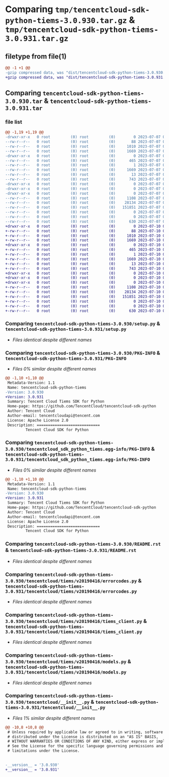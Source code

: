 # Comparing `tmp/tencentcloud-sdk-python-tiems-3.0.930.tar.gz` & `tmp/tencentcloud-sdk-python-tiems-3.0.931.tar.gz`

## filetype from file(1)

```diff
@@ -1 +1 @@
-gzip compressed data, was "dist/tencentcloud-sdk-python-tiems-3.0.930.tar", last modified: Fri Jul  7 00:34:19 2023, max compression
+gzip compressed data, was "dist/tencentcloud-sdk-python-tiems-3.0.931.tar", last modified: Mon Jul 10 00:54:39 2023, max compression
```

## Comparing `tencentcloud-sdk-python-tiems-3.0.930.tar` & `tencentcloud-sdk-python-tiems-3.0.931.tar`

### file list

```diff
@@ -1,19 +1,19 @@
-drwxr-xr-x   0 root         (0) root         (0)        0 2023-07-07 00:34:19.000000 tencentcloud-sdk-python-tiems-3.0.930/
--rw-r--r--   0 root         (0) root         (0)       88 2023-07-07 00:34:19.000000 tencentcloud-sdk-python-tiems-3.0.930/setup.cfg
--rw-r--r--   0 root         (0) root         (0)     1010 2023-07-07 00:34:19.000000 tencentcloud-sdk-python-tiems-3.0.930/setup.py
--rw-r--r--   0 root         (0) root         (0)     1669 2023-07-07 00:34:19.000000 tencentcloud-sdk-python-tiems-3.0.930/PKG-INFO
-drwxr-xr-x   0 root         (0) root         (0)        0 2023-07-07 00:34:19.000000 tencentcloud-sdk-python-tiems-3.0.930/tencentcloud_sdk_python_tiems.egg-info/
--rw-r--r--   0 root         (0) root         (0)      465 2023-07-07 00:34:19.000000 tencentcloud-sdk-python-tiems-3.0.930/tencentcloud_sdk_python_tiems.egg-info/SOURCES.txt
--rw-r--r--   0 root         (0) root         (0)        1 2023-07-07 00:34:19.000000 tencentcloud-sdk-python-tiems-3.0.930/tencentcloud_sdk_python_tiems.egg-info/dependency_links.txt
--rw-r--r--   0 root         (0) root         (0)     1669 2023-07-07 00:34:19.000000 tencentcloud-sdk-python-tiems-3.0.930/tencentcloud_sdk_python_tiems.egg-info/PKG-INFO
--rw-r--r--   0 root         (0) root         (0)       13 2023-07-07 00:34:19.000000 tencentcloud-sdk-python-tiems-3.0.930/tencentcloud_sdk_python_tiems.egg-info/top_level.txt
--rw-r--r--   0 root         (0) root         (0)      743 2023-07-07 00:34:19.000000 tencentcloud-sdk-python-tiems-3.0.930/README.rst
-drwxr-xr-x   0 root         (0) root         (0)        0 2023-07-07 00:34:19.000000 tencentcloud-sdk-python-tiems-3.0.930/tencentcloud/
-drwxr-xr-x   0 root         (0) root         (0)        0 2023-07-07 00:34:19.000000 tencentcloud-sdk-python-tiems-3.0.930/tencentcloud/tiems/
-drwxr-xr-x   0 root         (0) root         (0)        0 2023-07-07 00:34:19.000000 tencentcloud-sdk-python-tiems-3.0.930/tencentcloud/tiems/v20190416/
--rw-r--r--   0 root         (0) root         (0)     1108 2023-07-07 00:34:19.000000 tencentcloud-sdk-python-tiems-3.0.930/tencentcloud/tiems/v20190416/errorcodes.py
--rw-r--r--   0 root         (0) root         (0)    28134 2023-07-07 00:34:19.000000 tencentcloud-sdk-python-tiems-3.0.930/tencentcloud/tiems/v20190416/tiems_client.py
--rw-r--r--   0 root         (0) root         (0)   151851 2023-07-07 00:34:19.000000 tencentcloud-sdk-python-tiems-3.0.930/tencentcloud/tiems/v20190416/models.py
--rw-r--r--   0 root         (0) root         (0)        0 2023-07-07 00:34:19.000000 tencentcloud-sdk-python-tiems-3.0.930/tencentcloud/tiems/v20190416/__init__.py
--rw-r--r--   0 root         (0) root         (0)        0 2023-07-07 00:34:19.000000 tencentcloud-sdk-python-tiems-3.0.930/tencentcloud/tiems/__init__.py
--rw-r--r--   0 root         (0) root         (0)      630 2023-07-07 00:34:19.000000 tencentcloud-sdk-python-tiems-3.0.930/tencentcloud/__init__.py
+drwxr-xr-x   0 root         (0) root         (0)        0 2023-07-10 00:54:39.000000 tencentcloud-sdk-python-tiems-3.0.931/
+-rw-r--r--   0 root         (0) root         (0)       88 2023-07-10 00:54:39.000000 tencentcloud-sdk-python-tiems-3.0.931/setup.cfg
+-rw-r--r--   0 root         (0) root         (0)     1010 2023-07-10 00:54:39.000000 tencentcloud-sdk-python-tiems-3.0.931/setup.py
+-rw-r--r--   0 root         (0) root         (0)     1669 2023-07-10 00:54:39.000000 tencentcloud-sdk-python-tiems-3.0.931/PKG-INFO
+drwxr-xr-x   0 root         (0) root         (0)        0 2023-07-10 00:54:39.000000 tencentcloud-sdk-python-tiems-3.0.931/tencentcloud_sdk_python_tiems.egg-info/
+-rw-r--r--   0 root         (0) root         (0)      465 2023-07-10 00:54:39.000000 tencentcloud-sdk-python-tiems-3.0.931/tencentcloud_sdk_python_tiems.egg-info/SOURCES.txt
+-rw-r--r--   0 root         (0) root         (0)        1 2023-07-10 00:54:39.000000 tencentcloud-sdk-python-tiems-3.0.931/tencentcloud_sdk_python_tiems.egg-info/dependency_links.txt
+-rw-r--r--   0 root         (0) root         (0)     1669 2023-07-10 00:54:39.000000 tencentcloud-sdk-python-tiems-3.0.931/tencentcloud_sdk_python_tiems.egg-info/PKG-INFO
+-rw-r--r--   0 root         (0) root         (0)       13 2023-07-10 00:54:39.000000 tencentcloud-sdk-python-tiems-3.0.931/tencentcloud_sdk_python_tiems.egg-info/top_level.txt
+-rw-r--r--   0 root         (0) root         (0)      743 2023-07-10 00:54:39.000000 tencentcloud-sdk-python-tiems-3.0.931/README.rst
+drwxr-xr-x   0 root         (0) root         (0)        0 2023-07-10 00:54:39.000000 tencentcloud-sdk-python-tiems-3.0.931/tencentcloud/
+drwxr-xr-x   0 root         (0) root         (0)        0 2023-07-10 00:54:39.000000 tencentcloud-sdk-python-tiems-3.0.931/tencentcloud/tiems/
+drwxr-xr-x   0 root         (0) root         (0)        0 2023-07-10 00:54:39.000000 tencentcloud-sdk-python-tiems-3.0.931/tencentcloud/tiems/v20190416/
+-rw-r--r--   0 root         (0) root         (0)     1108 2023-07-10 00:54:39.000000 tencentcloud-sdk-python-tiems-3.0.931/tencentcloud/tiems/v20190416/errorcodes.py
+-rw-r--r--   0 root         (0) root         (0)    28134 2023-07-10 00:54:39.000000 tencentcloud-sdk-python-tiems-3.0.931/tencentcloud/tiems/v20190416/tiems_client.py
+-rw-r--r--   0 root         (0) root         (0)   151851 2023-07-10 00:54:39.000000 tencentcloud-sdk-python-tiems-3.0.931/tencentcloud/tiems/v20190416/models.py
+-rw-r--r--   0 root         (0) root         (0)        0 2023-07-10 00:54:39.000000 tencentcloud-sdk-python-tiems-3.0.931/tencentcloud/tiems/v20190416/__init__.py
+-rw-r--r--   0 root         (0) root         (0)        0 2023-07-10 00:54:39.000000 tencentcloud-sdk-python-tiems-3.0.931/tencentcloud/tiems/__init__.py
+-rw-r--r--   0 root         (0) root         (0)      630 2023-07-10 00:54:39.000000 tencentcloud-sdk-python-tiems-3.0.931/tencentcloud/__init__.py
```

### Comparing `tencentcloud-sdk-python-tiems-3.0.930/setup.py` & `tencentcloud-sdk-python-tiems-3.0.931/setup.py`

 * *Files identical despite different names*

### Comparing `tencentcloud-sdk-python-tiems-3.0.930/PKG-INFO` & `tencentcloud-sdk-python-tiems-3.0.931/PKG-INFO`

 * *Files 0% similar despite different names*

```diff
@@ -1,10 +1,10 @@
 Metadata-Version: 1.1
 Name: tencentcloud-sdk-python-tiems
-Version: 3.0.930
+Version: 3.0.931
 Summary: Tencent Cloud Tiems SDK for Python
 Home-page: https://github.com/TencentCloud/tencentcloud-sdk-python
 Author: Tencent Cloud
 Author-email: tencentcloudapi@tencent.com
 License: Apache License 2.0
 Description: ============================
         Tencent Cloud SDK for Python
```

### Comparing `tencentcloud-sdk-python-tiems-3.0.930/tencentcloud_sdk_python_tiems.egg-info/PKG-INFO` & `tencentcloud-sdk-python-tiems-3.0.931/tencentcloud_sdk_python_tiems.egg-info/PKG-INFO`

 * *Files 0% similar despite different names*

```diff
@@ -1,10 +1,10 @@
 Metadata-Version: 1.1
 Name: tencentcloud-sdk-python-tiems
-Version: 3.0.930
+Version: 3.0.931
 Summary: Tencent Cloud Tiems SDK for Python
 Home-page: https://github.com/TencentCloud/tencentcloud-sdk-python
 Author: Tencent Cloud
 Author-email: tencentcloudapi@tencent.com
 License: Apache License 2.0
 Description: ============================
         Tencent Cloud SDK for Python
```

### Comparing `tencentcloud-sdk-python-tiems-3.0.930/README.rst` & `tencentcloud-sdk-python-tiems-3.0.931/README.rst`

 * *Files identical despite different names*

### Comparing `tencentcloud-sdk-python-tiems-3.0.930/tencentcloud/tiems/v20190416/errorcodes.py` & `tencentcloud-sdk-python-tiems-3.0.931/tencentcloud/tiems/v20190416/errorcodes.py`

 * *Files identical despite different names*

### Comparing `tencentcloud-sdk-python-tiems-3.0.930/tencentcloud/tiems/v20190416/tiems_client.py` & `tencentcloud-sdk-python-tiems-3.0.931/tencentcloud/tiems/v20190416/tiems_client.py`

 * *Files identical despite different names*

### Comparing `tencentcloud-sdk-python-tiems-3.0.930/tencentcloud/tiems/v20190416/models.py` & `tencentcloud-sdk-python-tiems-3.0.931/tencentcloud/tiems/v20190416/models.py`

 * *Files identical despite different names*

### Comparing `tencentcloud-sdk-python-tiems-3.0.930/tencentcloud/__init__.py` & `tencentcloud-sdk-python-tiems-3.0.931/tencentcloud/__init__.py`

 * *Files 1% similar despite different names*

```diff
@@ -10,8 +10,8 @@
 # Unless required by applicable law or agreed to in writing, software
 # distributed under the License is distributed on an "AS IS" BASIS,
 # WITHOUT WARRANTIES OR CONDITIONS OF ANY KIND, either express or implied.
 # See the License for the specific language governing permissions and
 # limitations under the License.
 
 
-__version__ = '3.0.930'
+__version__ = '3.0.931'
```


